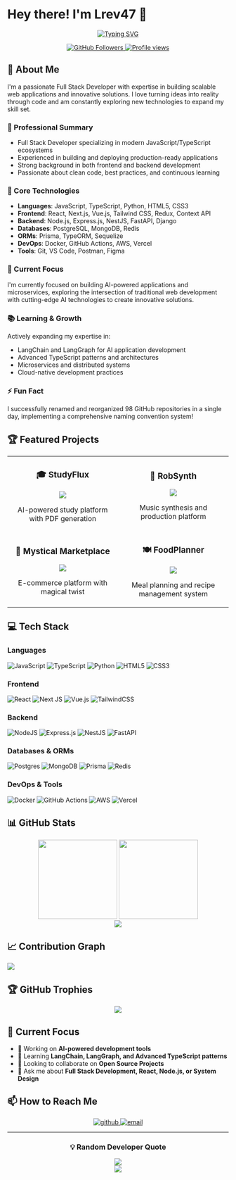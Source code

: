 # Hey there! I'm Lrev47 👋

<div align="center">
  
  [![Typing SVG](https://readme-typing-svg.herokuapp.com?font=Fira+Code&pause=1000&color=2E97F7&center=true&vCenter=true&width=435&lines=Full+Stack+Developer;Open+Source+Enthusiast;Always+Learning+New+Things)](https://git.io/typing-svg)
  
  <p align="center">
    <a href="https://github.com/Lrev47">
      <img src="https://img.shields.io/github/followers/Lrev47?label=Followers&style=social" alt="GitHub Followers">
    </a>
    <a href="https://github.com/Lrev47">
      <img src="https://komarev.com/ghpvc/?username=Lrev47&label=Profile%20views&color=0e75b6&style=flat" alt="Profile views">
    </a>
  </p>
</div>

## 🚀 About Me

I'm a passionate Full Stack Developer with expertise in building scalable web applications and innovative solutions. I love turning ideas into reality through code and am constantly exploring new technologies to expand my skill set.

### 💼 Professional Summary
- Full Stack Developer specializing in modern JavaScript/TypeScript ecosystems
- Experienced in building and deploying production-ready applications
- Strong background in both frontend and backend development
- Passionate about clean code, best practices, and continuous learning

### 🔧 Core Technologies
- **Languages**: JavaScript, TypeScript, Python, HTML5, CSS3
- **Frontend**: React, Next.js, Vue.js, Tailwind CSS, Redux, Context API
- **Backend**: Node.js, Express.js, NestJS, FastAPI, Django
- **Databases**: PostgreSQL, MongoDB, Redis
- **ORMs**: Prisma, TypeORM, Sequelize
- **DevOps**: Docker, GitHub Actions, AWS, Vercel
- **Tools**: Git, VS Code, Postman, Figma

### 🎯 Current Focus
I'm currently focused on building AI-powered applications and microservices, exploring the intersection of traditional web development with cutting-edge AI technologies to create innovative solutions.

### 📚 Learning & Growth
Actively expanding my expertise in:
- LangChain and LangGraph for AI application development
- Advanced TypeScript patterns and architectures
- Microservices and distributed systems
- Cloud-native development practices

### ⚡ Fun Fact
I successfully renamed and reorganized 98 GitHub repositories in a single day, implementing a comprehensive naming convention system!

## 🏆 Featured Projects

<table>
  <tr>
    <td width="50%">
      <h3 align="center">🎓 StudyFlux</h3>
      <p align="center">
        <a href="https://github.com/Lrev47/live-study-flux-api">
          <img src="https://github-readme-stats.vercel.app/api/pin/?username=Lrev47&repo=live-study-flux-api&theme=tokyonight" />
        </a>
      </p>
      <p align="center">AI-powered study platform with PDF generation</p>
    </td>
    <td width="50%">
      <h3 align="center">🎵 RobSynth</h3>
      <p align="center">
        <a href="https://github.com/Lrev47/live-rob-synth-web-next">
          <img src="https://github-readme-stats.vercel.app/api/pin/?username=Lrev47&repo=live-rob-synth-web-next&theme=tokyonight" />
        </a>
      </p>
      <p align="center">Music synthesis and production platform</p>
    </td>
  </tr>
  <tr>
    <td width="50%">
      <h3 align="center">🏪 Mystical Marketplace</h3>
      <p align="center">
        <a href="https://github.com/Lrev47/mystical-marketplace-api">
          <img src="https://github-readme-stats.vercel.app/api/pin/?username=Lrev47&repo=mystical-marketplace-api&theme=tokyonight" />
        </a>
      </p>
      <p align="center">E-commerce platform with magical twist</p>
    </td>
    <td width="50%">
      <h3 align="center">🍽️ FoodPlanner</h3>
      <p align="center">
        <a href="https://github.com/Lrev47/foodplanner-api-v2">
          <img src="https://github-readme-stats.vercel.app/api/pin/?username=Lrev47&repo=foodplanner-api-v2&theme=tokyonight" />
        </a>
      </p>
      <p align="center">Meal planning and recipe management system</p>
    </td>
  </tr>
</table>

## 💻 Tech Stack

### Languages
![JavaScript](https://img.shields.io/badge/javascript-%23323330.svg?style=for-the-badge&logo=javascript&logoColor=%23F7DF1E)
![TypeScript](https://img.shields.io/badge/typescript-%23007ACC.svg?style=for-the-badge&logo=typescript&logoColor=white)
![Python](https://img.shields.io/badge/python-3670A0?style=for-the-badge&logo=python&logoColor=ffdd54)
![HTML5](https://img.shields.io/badge/html5-%23E34C26.svg?style=for-the-badge&logo=html5&logoColor=white)
![CSS3](https://img.shields.io/badge/css3-%231572B6.svg?style=for-the-badge&logo=css3&logoColor=white)

### Frontend
![React](https://img.shields.io/badge/react-%2320232a.svg?style=for-the-badge&logo=react&logoColor=%2361DAFB)
![Next JS](https://img.shields.io/badge/Next-black?style=for-the-badge&logo=next.js&logoColor=white)
![Vue.js](https://img.shields.io/badge/vuejs-%2335495e.svg?style=for-the-badge&logo=vuedotjs&logoColor=%234FC08D)
![TailwindCSS](https://img.shields.io/badge/tailwindcss-%2338B2AC.svg?style=for-the-badge&logo=tailwind-css&logoColor=white)

### Backend
![NodeJS](https://img.shields.io/badge/node.js-6DA55F?style=for-the-badge&logo=node.js&logoColor=white)
![Express.js](https://img.shields.io/badge/express.js-%23404d59.svg?style=for-the-badge&logo=express&logoColor=%2361DAFB)
![NestJS](https://img.shields.io/badge/nestjs-%23E0234E.svg?style=for-the-badge&logo=nestjs&logoColor=white)
![FastAPI](https://img.shields.io/badge/FastAPI-005571?style=for-the-badge&logo=fastapi)

### Databases & ORMs
![Postgres](https://img.shields.io/badge/postgres-%23316192.svg?style=for-the-badge&logo=postgresql&logoColor=white)
![MongoDB](https://img.shields.io/badge/MongoDB-%234ea94b.svg?style=for-the-badge&logo=mongodb&logoColor=white)
![Prisma](https://img.shields.io/badge/Prisma-3982CE?style=for-the-badge&logo=Prisma&logoColor=white)
![Redis](https://img.shields.io/badge/redis-%23DD0031.svg?style=for-the-badge&logo=redis&logoColor=white)

### DevOps & Tools
![Docker](https://img.shields.io/badge/docker-%230db7ed.svg?style=for-the-badge&logo=docker&logoColor=white)
![GitHub Actions](https://img.shields.io/badge/github%20actions-%232671E5.svg?style=for-the-badge&logo=githubactions&logoColor=white)
![AWS](https://img.shields.io/badge/AWS-%23FF9900.svg?style=for-the-badge&logo=amazon-aws&logoColor=white)
![Vercel](https://img.shields.io/badge/vercel-%23000000.svg?style=for-the-badge&logo=vercel&logoColor=white)

## 📊 GitHub Stats

<div align="center">
  <img src="https://github-readme-stats.vercel.app/api?username=Lrev47&theme=tokyonight&hide_border=false&include_all_commits=true&count_private=true" height="180" />
  <img src="https://github-readme-stats.vercel.app/api/top-langs/?username=Lrev47&theme=tokyonight&hide_border=false&include_all_commits=true&count_private=true&layout=compact" height="180" />
</div>

<div align="center">
  <img src="https://github-readme-streak-stats.herokuapp.com/?user=Lrev47&theme=tokyonight&hide_border=false" />
</div>

## 📈 Contribution Graph

![](https://github-readme-activity-graph.vercel.app/graph?username=Lrev47&theme=tokyo-night&hide_border=false)

## 🏆 GitHub Trophies

<div align="center">
  <img src="https://github-profile-trophy.vercel.app/?username=Lrev47&theme=tokyonight&no-frame=false&no-bg=false&margin-w=4&row=2&column=4" />
</div>

## 🎯 Current Focus

- 🔭 Working on **AI-powered development tools**
- 🌱 Learning **LangChain, LangGraph, and Advanced TypeScript patterns**
- 👯 Looking to collaborate on **Open Source Projects**
- 💬 Ask me about **Full Stack Development, React, Node.js, or System Design**

## 📫 How to Reach Me

<div align="center">
  <a href="https://github.com/Lrev47" target="_blank">
    <img src="https://img.shields.io/badge/github-%2324292e.svg?&style=for-the-badge&logo=github&logoColor=white" alt="github" />
  </a>
  <a href="mailto:your-email@example.com" target="_blank">
    <img src="https://img.shields.io/badge/email-%23D14836.svg?&style=for-the-badge&logo=gmail&logoColor=white" alt="email" />
  </a>
</div>

---

<div align="center">
  <h3>💡 Random Developer Quote</h3>
  <img src="https://quotes-github-readme.vercel.app/api?type=horizontal&theme=tokyonight" />
</div>

<div align="center">
  <img src="https://capsule-render.vercel.app/api?type=waving&color=gradient&height=100&section=footer" />
</div>